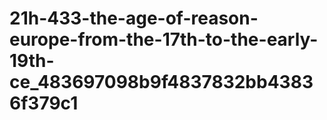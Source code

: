 # 21h-433-the-age-of-reason-europe-from-the-17th-to-the-early-19th-ce_483697098b9f4837832bb43836f379c1